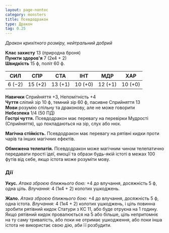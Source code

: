 ```yaml
---
layout: page-nontoc
category: monsters
title: Псевдодракон
type: Дракон
tag: 0.25
---
```


_Дракон крихітного розміру, нейтральний добрий_

**Клас захисту** 13 (природна броня)    
**Пункти здоров'я** 7 (2к4 + 2)    
**Швидкість** 15 ф, політ 60 ф.

| СИЛ    | СПР     | СТА     | ІНТ     | МДР     | ХАР     |
| ------ | ------- | ------- | ------- | ------- | ------- |
| 6 (−2) | 15 (+2) | 13 (+1) | 10 (+0) | 12 (+1) | 10 (+0) |

**Навички** Сприйняття +3, Непомітність +4    
**Чуття** сліпий зір 10 ф, темний зір 60 ф, пасивне Сприйняття 13    
**Мови** розумію спільну та драконову, але не може говорити    
**Небезпека** 1/4 (50 ПД)    
**Гострі чуття.** Псевдодракон має перевагу на перевірки Мудрості (Сприйняття), що покладаються на зір, слух або нюх.    

**Магічна стійкість.** Псевдодракон має перевагу на рятівні кидки проти чарів та інших магічних ефектів.    

**Обмежена телепатія.** Псевдодракон може магічним чином телепатично передавати прості ідеї, емоції та образи будь-якій істоті в межах 100 футів від себе, якщо істота може розуміти мову.

### Дії
**Укус.** _Атака зброєю ближнього бою:_ +4 до влучання, досяжність 5 ф, одна ціль. _Влучання:_ 4 (1к4 + 2) колотих ушкоджень.    

**Жало.** _Атака зброєю ближнього бою:_ +4 до влучання, досяжність 5 ф, одна істота. _Влучання:_ 4 (1к4 + 2) колотих ушкоджень, і ціль повинна зробити рятівний кидок Статури з КС 11, або буде отруєна на 1 годину. Якщо рятівний кидок провалюється на 5 або більше, ціль непритомніє на ту саму тривалість, або поки не отримає ушкодження, або поки інша істота не використає свою дію, аби її розбудити.

